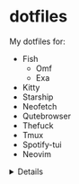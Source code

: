 
# dotfiles

My dotfiles for:

- Fish
  - Omf
  - Exa
- Kitty
- Starship
- Neofetch
- Qutebrowser
- Thefuck
- Tmux
- Spotify-tui
- Neovim
<details>

  - <summary>Neovim</summary>

  - Plugins:
    - packer
    - popup
    - plenary
    - vim-closetag
    - vim-polyglot
    - nvim-autopairs
    - alpha
    - gitsigns
    - cokeline
    - persistence
    - mini.animate
    - nvim-web-devicons
    - vim-bbye
    - lualine
    - rainbow_parentheses
    - nvim-colorizer
    - indent-blankline
    - nvim-tree
    - peek
    - kanagawa
    - onedarkpro
    - tokyonight
    - catpuccin
    - nightfox
    - vim-moonfly-colors
    - melange-nvim
    - onedarker
    - dracula
    - tokyodark
    - cmp-buffer
    - cmp-path
    - cmp-cmdline
    - nvim-cmp
    - cmp_luasnip
    - cmp-nvim-lsp
    - cmp-nvim-lua
    - luasnip
    - friendly-snippets
    - nvim-lspconfig
    - mason
    - mason-lspconfig
    - null-ls
    - presence
    - dressing
    - multicursors
    - baleia
    - image
    - core
    - modicator
    - icon-picker
    - obsidian
    - nvim-biscuits
    - acid
    - impromptu
    - jazz
    - telescope
    - telescope-media-files
    - treesitter
    - nvim-ts-rainbow
    - vim-tmux-navigator
  </details>
